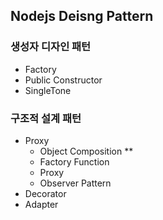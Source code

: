 ## Nodejs Deisng Pattern

### 생성자 디자인 패턴
- Factory
- Public Constructor
- SingleTone

### 구조적 설계 패턴
- Proxy
    - Object Composition **
    - Factory Function
    - Proxy
    - Observer Pattern
- Decorator
- Adapter